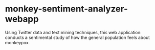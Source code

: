 # monkey-sentiment-analyzer-webapp
 Using Twitter data and text mining techniques, this web application conducts a sentimental study of how the general population feels about monkeypox.
